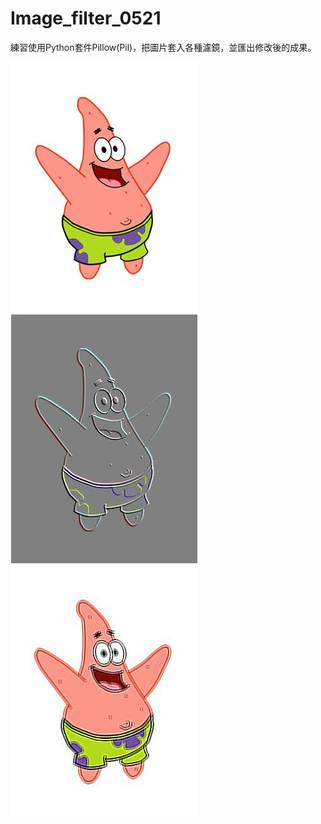 # Image_filter_0521

練習使用Python套件Pillow(Pil)，把圖片套入各種濾鏡，並匯出修改後的成果。

![Image](https://github.com/Jerry45678/Image_filter_0521/blob/main/Patrick-Star.jpg)   ![Image](https://github.com/Jerry45678/Image_filter_0521/blob/main/out5.jpg)
![Image](https://github.com/Jerry45678/Image_filter_0521/blob/main/out4.jpg)
